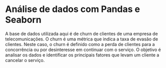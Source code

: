 # Análise de dados com Pandas e Seaborn

A base de dados utilizada aqui é de churn de clientes de uma empresa de telecomunicações. O churn é uma métrica que indica a taxa de evasão de clientes. Neste caso, o churn é definido como a perda de clientes para a concorrência ou por desinteresse em continuar com o serviço. O objetivo é analisar os dados e identificar os principais fatores que levam um cliente a cancelar o serviço.
